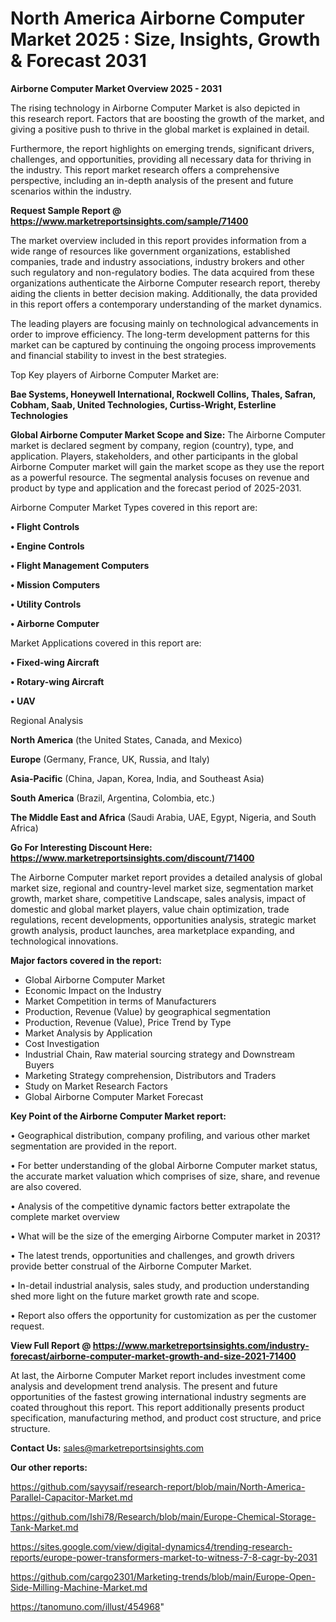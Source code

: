 # North America Airborne Computer Market 2025 : Size, Insights, Growth & Forecast 2031

<Strong> Airborne Computer Market Overview 2025 - 2031</strong>

The rising technology in Airborne Computer Market is also depicted in this research report. Factors that are boosting the growth of the market, and giving a positive push to thrive in the global market is explained in detail.

Furthermore, the report highlights on emerging trends, significant drivers, challenges, and opportunities, providing all necessary data for thriving in the industry. This report market research offers a comprehensive perspective, including an in-depth analysis of the present and future scenarios within the industry.

<strong>Request Sample Report @ <a href=https://www.marketreportsinsights.com/sample/71400>https://www.marketreportsinsights.com/sample/71400</a></strong>

The market overview included in this report provides information from a wide range of resources like government organizations, established companies, trade and industry associations, industry brokers and other such regulatory and non-regulatory bodies. The data acquired from these organizations authenticate the Airborne Computer research report, thereby aiding the clients in better decision making. Additionally, the data provided in this report offers a contemporary understanding of the market dynamics.

The leading players are focusing mainly on technological advancements in order to improve efficiency. The long-term development patterns for this market can be captured by continuing the ongoing process improvements and financial stability to invest in the best strategies.

Top Key players of Airborne Computer Market are:

<strong>Bae Systems, Honeywell International, Rockwell Collins, Thales, Safran, Cobham, Saab, United Technologies, Curtiss-Wright, Esterline Technologies</strong>

<strong><b>Global Airborne Computer Market Scope and Size:</b></strong>
The Airborne Computer market is declared segment by company, region (country), type, and application. Players, stakeholders, and other participants in the global Airborne Computer market will gain the market scope as they use the report as a powerful resource. The segmental analysis focuses on revenue and product by type and application and the forecast period of 2025-2031.

Airborne Computer Market Types covered in this report are:

<strong>• Flight Controls

• Engine Controls

• Flight Management Computers

• Mission Computers

• Utility Controls

• Airborne Computer</strong>

Market Applications covered in this report are:

<strong>• Fixed-wing Aircraft

• Rotary-wing Aircraft

• UAV</strong> 

Regional Analysis

<strong>North America</strong> (the United States, Canada, and Mexico)

<strong>Europe</strong> (Germany, France, UK, Russia, and Italy)

<strong>Asia-Pacific</strong> (China, Japan, Korea, India, and Southeast Asia)

<strong>South America</strong> (Brazil, Argentina, Colombia, etc.)

<strong>The Middle East and Africa</strong> (Saudi Arabia, UAE, Egypt, Nigeria, and South Africa)

<strong>Go For Interesting Discount Here: <a href=https://www.marketreportsinsights.com/discount/71400>https://www.marketreportsinsights.com/discount/71400</a></strong>

The Airborne Computer market report provides a detailed analysis of global market size, regional and country-level market size, segmentation market growth, market share, competitive Landscape, sales analysis, impact of domestic and global market players, value chain optimization, trade regulations, recent developments, opportunities analysis, strategic market growth analysis, product launches, area marketplace expanding, and technological innovations.

<strong><b>Major factors covered in the report:</b></strong>
<ul>
  <li>Global Airborne Computer Market </li>
  <li>Economic Impact on the Industry</li>
  <li>Market Competition in terms of Manufacturers</li>
  <li>Production, Revenue (Value) by geographical segmentation</li>
  <li>Production, Revenue (Value), Price Trend by Type</li>
  <li>Market Analysis by Application</li>
  <li>Cost Investigation</li>
  <li>Industrial Chain, Raw material sourcing strategy and Downstream Buyers</li>
  <li>Marketing Strategy comprehension, Distributors and Traders</li>
  <li>Study on Market Research Factors</li>
  <li>Global Airborne Computer Market Forecast</li>
</ul>

<strong><b>Key Point of the Airborne Computer Market report:</b></strong>

• Geographical distribution, company profiling, and various other market segmentation are provided in the report.

• For better understanding of the global Airborne Computer market status, the accurate market valuation which comprises of size, share, and revenue are also covered.

• Analysis of the competitive dynamic factors better extrapolate the complete market overview

• What will be the size of the emerging Airborne Computer market in 2031?

• The latest trends, opportunities and challenges, and growth drivers provide better construal of the Airborne Computer Market.

• In-detail industrial analysis, sales study, and production understanding shed more light on the future market growth rate and scope.

• Report also offers the opportunity for customization as per the customer request.

<strong><b>View Full Report @ <a href=https://www.marketreportsinsights.com/industry-forecast/airborne-computer-market-growth-and-size-2021-71400>https://www.marketreportsinsights.com/industry-forecast/airborne-computer-market-growth-and-size-2021-71400</a></b></strong>


At last, the Airborne Computer Market report includes investment come analysis and development trend analysis. The present and future opportunities of the fastest growing international industry segments are coated throughout this report. This report additionally presents product specification, manufacturing method, and product cost structure, and price structure.

<strong>Contact Us:</strong>
sales@marketreportsinsights.com

<strong>Our other reports:</strong>

<a href=https://github.com/sayysaif/research-report/blob/main/North-America-Parallel-Capacitor-Market.md>https://github.com/sayysaif/research-report/blob/main/North-America-Parallel-Capacitor-Market.md</a>

<a href=https://github.com/Ishi78/Research/blob/main/Europe-Chemical-Storage-Tank-Market.md>https://github.com/Ishi78/Research/blob/main/Europe-Chemical-Storage-Tank-Market.md</a>

<a href=https://sites.google.com/view/digital-dynamics4/trending-research-reports/europe-power-transformers-market-to-witness-7-8-cagr-by-2031>https://sites.google.com/view/digital-dynamics4/trending-research-reports/europe-power-transformers-market-to-witness-7-8-cagr-by-2031</a>

<a href=https://github.com/cargo2301/Marketing-trends/blob/main/Europe-Open-Side-Milling-Machine-Market.md>https://github.com/cargo2301/Marketing-trends/blob/main/Europe-Open-Side-Milling-Machine-Market.md</a>

<a href=https://tanomuno.com/illust/454968>https://tanomuno.com/illust/454968</a>"
